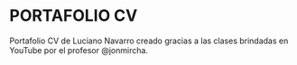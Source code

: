 # PORTAFOLIO CV

Portafolio CV de Luciano Navarro creado gracias a las clases brindadas en YouTube por el profesor @jonmircha.